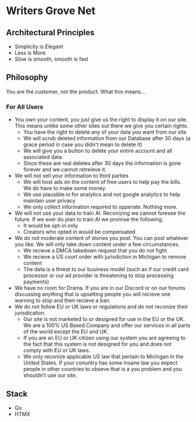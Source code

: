 # Writers Grove Net

## Architectural Principles

- Simplicity is Elegant
- Less is More
- Slow is smooth, smooth is fast

## Philosophy

You are the customer, not the product. What this means…

### For All Users

- You own your content, you just give us the right to display it on our site. This means unlike some other sites out there we give you certain rights.
  - You have the right to delete any of your data you want from our site
  - We will scrub deleted information from our Database after 30 days (a grace period in case you didn't mean to delete it)
  - We will give you a button to delete your entire account and all associated data.
  - Since these are real deletes after 30 days the information is gone forever and we cannot retreieve it.
- We will not sell your information to third parties
  - We will host ads on the content of free users to help pay the bills. We do have to make some money.
  - We use plausible.io for analytics and not google analytics to help maintain user privacy
  - We only collect information required to opperate. Nothing more.
- We will not use your data to train AI. Reconizing we cannot foresee the future. If we ever do plan to train AI we promise the following.
  - It would be opt-in only
  - Creators who opted in would be compensated
- We do not moderate content of stories you post. You can post whatever you like. We will only take down content under a few circumstances.
  - We recieve a DMCA takedown request that you do not fight
  - We recieve a US court order with jurisdiction in Michigan to remove content
  - The data is a threat to our business model (such as if our credit card processor or our ad provider is threatening to stop processing payments)
- We have no room for Drama. If you are in our Discord or on our forums discussing anything that is upsetting people you will recieve one warning to stop and then recieve a ban.
- We do not follow EU or UK laws or regulations and do not reconize their jurisdication.
  - Our site is not marketed to or designed for use in the EU or the UK. We are a 100% US Based Company and offer our services in all parts of the world except the EU and UK.
  - If you are an EU or UK citizen using our system you are agreeing to the fact that this system is not designed for you and does not comply with EU or UK laws.
  - We only reconize applicable US law that pertain to Michigan in the United States. If your conuntry has some insane law you expect people in other countries to obseve that is a you problem and you shouldn't use our site.

## Stack

- Go
- HTMX
